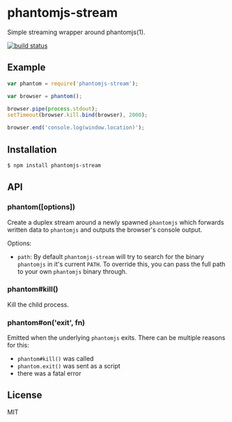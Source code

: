 
# phantomjs-stream

  Simple streaming wrapper around phantomjs(1).

  [![build status](https://secure.travis-ci.org/juliangruber/phantomjs-stream.svg)](http://travis-ci.org/juliangruber/phantomjs-stream)

## Example

```js
var phantom = require('phantomjs-stream');

var browser = phantom();

browser.pipe(process.stdout);
setTimeout(browser.kill.bind(browser), 2000);

browser.end('console.log(window.location)');
```

## Installation

```bash
$ npm install phantomjs-stream
```

## API

### phantom([options])

Create a duplex stream around a newly spawned `phantomjs` which forwards written data to `phantomjs` and outputs the browser's console output.

Options:

  - `path`: By default `phantomjs-stream` will try to search for the binary `phantomjs` in it's current `PATH`. To override this, you can pass the full path to your own `phantomjs` binary through.

### phantom#kill()

Kill the child process.

### phantom#on('exit', fn)

Emitted when the underlying `phantomjs` exits. There can be multiple reasons for this:

- `phantom#kill()` was called
- `phantom.exit()` was sent as a script
- there was a fatal error

## License

  MIT

